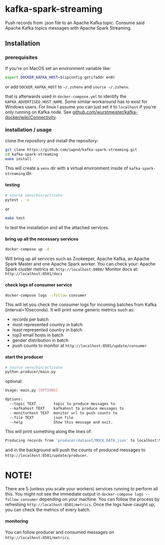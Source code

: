 # kafka-spark-streaming

Push records from .json file to an Apache Kafka topic. Consume said Apache Kafka topics messages with Apache Spark Streaming.

## Installation

### prerequisites

If you're on MacOS set an environment variable like:
```bash
export DOCKER_KAFKA_HOST=$(ipconfig getifaddr en0)
```
or add `DOCKER_KAFKA_HOST` to `~/.zshenv` and `source ~/.zshenv`.

that is afterwards used in `docker-compose.yml` to identify the `KAFKA_ADVERTISED_HOST_NAME`. Some similar workaround has to exist for Windows users.
For linux I assume you can just set it to `localhost` if you're only running on Kafka node. See [github.com/wurstmeister/kafka-docker/wiki/Connectivity](https://github.com/wurstmeister/kafka-docker/wiki/Connectivity).

### installation / usage

clone the repository and install the repository:
```bash
git clone https://github.com/iwpnd/kafka-spark-streaming.git
cd kafka-spark-streaming
make install
```

This will create a `venv` dir with a virtual environment inside of `kafka-spark-streaming` dir.


#### testing
```bash
# source venv/bin/activate
pytest . -v
```

or

```bash
make test
```

to test the installation and all the attached services.

#### bring up all the necessary services

```bash
docker-compose up -d
```

Will bring up all services such as Zookeeper, Apache Kafka, an Apache Spark Master and one Apache Spark worker.
You can check your:
Apache Spark cluster metrics at: `http://localhost:8088/`
Monitor docs at: `http://localhost:8501/docs`

#### check logs of consumer service

```bash
docker-compose logs --follow consumer
```

This will let you check the consumer logs for incoming batches from Kafka (interval=10seconds). It will print some generic metrics such as:
- records per batch
- most represented country in batch
- least represented country in batch
- top3 email hosts in batch
- gender distribution in batch
- push counts to monitor at `http://localhost:8501/update/consumer`

#### start the producer

```bash
# source venv/bin/activate
python producer/main.py
```

optional:
```bash
Usage: main.py [OPTIONS]

Options:
  --topic TEXT        topic to produce messages to
  --kafkahost TEXT    kafkahost to produce messages to
  --monitorhost TEXT  monitor url to push counts to
  --file TEXT         json file
  --help              Show this message and exit.
```

This will print something along the lines of:
```bash
Producing records from 'producer/dataset/MOCK_DATA.json' to localhost:9092/example
```
and in the background will push the counts of produced messages to `http://localhost:8501/update/producer`.

# NOTE!

There are 5 (unless you scale your workers) services running to perform all this. You might not see the immediate output in `docker-compose logs --follow consumer` depending on your machine. You can follow the process by refreshing `http://localhost:8501/metrics`. Once the logs have caught up, you can check the metrics of every batch.

#### monitoring

You can follow producer and consumed messages on `http://localhost:8501/metrics`.
